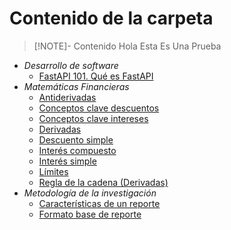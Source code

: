 # Contenido de la carpeta

> [!NOTE]- Contenido
> Hola
> Esta
> Es
> Una
> Prueba


- _Desarrollo de software_
    - [FastAPI 101. Qué es FastAPI](app://obsidian.md/Desarrollo%20de%20software/FastAPI%20101.%20Qu%C3%A9%20es%20FastAPI.md)
- _Matemáticas Financieras_
    - [Antiderivadas](app://obsidian.md/Matem%C3%A1ticas%20Financieras/Antiderivadas.md)
    - [Conceptos clave descuentos](app://obsidian.md/Matem%C3%A1ticas%20Financieras/Conceptos%20clave%20descuentos.md)
    - [Conceptos clave intereses](app://obsidian.md/Matem%C3%A1ticas%20Financieras/Conceptos%20clave%20intereses.md)
    - [Derivadas](app://obsidian.md/Matem%C3%A1ticas%20Financieras/Derivadas.md)
    - [Descuento simple](app://obsidian.md/Matem%C3%A1ticas%20Financieras/Descuento%20simple.md)
    - [Interés compuesto](app://obsidian.md/Matem%C3%A1ticas%20Financieras/Inter%C3%A9s%20compuesto.md)
    - [Interés simple](app://obsidian.md/Matem%C3%A1ticas%20Financieras/Inter%C3%A9s%20simple.md)
    - [Límites](app://obsidian.md/Matem%C3%A1ticas%20Financieras/L%C3%ADmites.md)
    - [Regla de la cadena (Derivadas)](app://obsidian.md/Matem%C3%A1ticas%20Financieras/Regla%20de%20la%20cadena%20\(Derivadas\).md)
- _Metodología de la investigación_
    - [Características de un reporte](app://obsidian.md/Metodolog%C3%ADa%20de%20la%20investigaci%C3%B3n/Caracter%C3%ADsticas%20de%20un%20reporte.md)
    - [Formato base de reporte](app://obsidian.md/Metodolog%C3%ADa%20de%20la%20investigaci%C3%B3n/Formato%20base%20de%20reporte.md)
